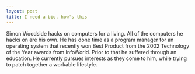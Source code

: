 ```yaml
---
layout: post
title: I need a bio, how's this 
---
```



Simon Woodside hacks on computers for a living. All of the computers he hacks on are his own. He has done time as a program manager for an operating system that recently won Best Product from the 2002 Technology of the Year awards from InfoWorld. Prior to that he suffered through an education. He currently pursues interests as they come to him, while trying to patch together a workable lifestyle.
